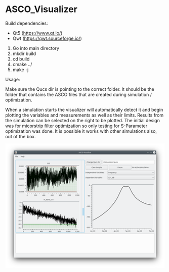 # ASCO_Visualizer #

Build dependencies:
  * Qt5 (https://www.qt.io/)
  * Qwt (https://qwt.sourceforge.io/)
  
1. Go into main directory
2. mkdir build
3. cd build
4. cmake ../
5. make -j


Usage:

Make sure the Qucs dir is pointing to the correct folder. It should be the folder that contains the ASCO files that are created during simulation / optimization.

When a simulation starts the visualizer will automatically detect it and begin plotting the variables and measurements as well as their limits. Results from the simulation can be selected on the right to be plotted. The initial design was for micorstrip filter optimization so only testing for S-Parameter optimization was done. It is possible it works with other simulations also, out of the box.

![Main UI](https://github.com/dom11990/ASCO_Visualizer/blob/master/doc/asco_visualizer.png?raw=true)
